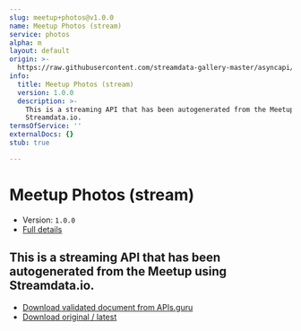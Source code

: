 ```yaml
---
slug: meetup+photos@v1.0.0
name: Meetup Photos (stream)
service: photos
alpha: m
layout: default
origin: >-
  https://raw.githubusercontent.com/streamdata-gallery-master/asyncapi/master/_listings/meetup/meetup-photos-stream-async.md
info:
  title: Meetup Photos (stream)
  version: 1.0.0
  description: >-
    This is a streaming API that has been autogenerated from the Meetup using
    Streamdata.io.
termsOfService: ''
externalDocs: {}
stub: true

---
```

# Meetup Photos (stream)

* Version: `1.0.0`
* [Full details](../html/meetup+photos@v1.0.0.html)



## This is a streaming API that has been autogenerated from the Meetup using Streamdata.io.



* [Download validated document from APIs.guru](https://raw.githubusercontent.com/APIs-guru/asyncapi-directory/master/docs/APIs/meetup%2Bphotos%40v1.0.0.yaml)
* [Download original / latest](https://raw.githubusercontent.com/streamdata-gallery-master/asyncapi/master/_listings/meetup/meetup-photos-stream-async.md)

<script type="application/ld+json">
{
  "@context": "http://schema.org/",
  "@type": "WebAPI",
  "description": "This is a streaming API that has been autogenerated from the Meetup using Streamdata.io.",
  "documentation": "",

  "name": "Meetup Photos (stream)"
}
</script>
